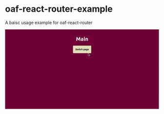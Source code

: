 # oaf-react-router-example
A baisc usage example for oaf-react-router

<p align="center">
  <img src="./.github/example.gif"/>
 </p>

